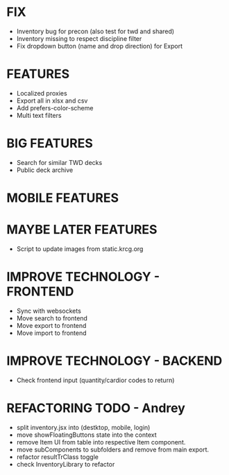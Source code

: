 # FIX
- Inventory bug for precon (also test for twd and shared)
- Inventory missing to respect discipline filter
- Fix dropdown button (name and drop direction) for Export

# FEATURES
- Localized proxies
- Export all in xlsx and csv
- Add prefers-color-scheme
- Multi text filters

# BIG FEATURES
- Search for similar TWD decks
- Public deck archive

# MOBILE FEATURES

# MAYBE LATER FEATURES
- Script to update images from static.krcg.org

# IMPROVE TECHNOLOGY - FRONTEND
- Sync with websockets
- Move search to frontend
- Move export to frontend
- Move import to frontend

# IMPROVE TECHNOLOGY - BACKEND
- Check frontend input (quantity/cardior codes to return)

# REFACTORING TODO - Andrey
- split inventory.jsx into (destktop, mobile, login)
- move showFloatingButtons state into the context
- remove Item UI from table into respective Item component.
- move subComponents to subfolders and remove from main export.
- refactor resultTrClass toggle
- check InventoryLibrary to refactor
